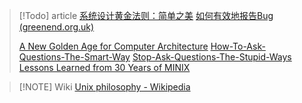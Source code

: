 > [!Todo] article
>[系统设计黄金法则：简单之美](https://blog.sciencenet.cn/blog-414166-562616.html) 
>[如何有效地报告Bug (greenend.org.uk)](https://www.chiark.greenend.org.uk/~sgtatham/bugs-cn.html)
> 
> [A New Golden Age for Computer Architecture](files/papers/golden_age.pdf#page=1&selection=50,0,53,12)
> [How-To-Ask-Questions-The-Smart-Way](https://github.com/ryanhanwu/How-To-Ask-Questions-The-Smart-Way/blob/main/README-zh_CN.md)
> [Stop-Ask-Questions-The-Stupid-Ways](https://github.com/tangx/Stop-Ask-Questions-The-Stupid-Ways/blob/master/README.md)
> [Lessons Learned from 30 Years of MINIX](https://cacm.acm.org/research/lessons-learned-from-30-years-of-minix/)

> [!NOTE] Wiki
> [Unix philosophy - Wikipedia](https://en.wikipedia.org/wiki/Unix_philosophy)